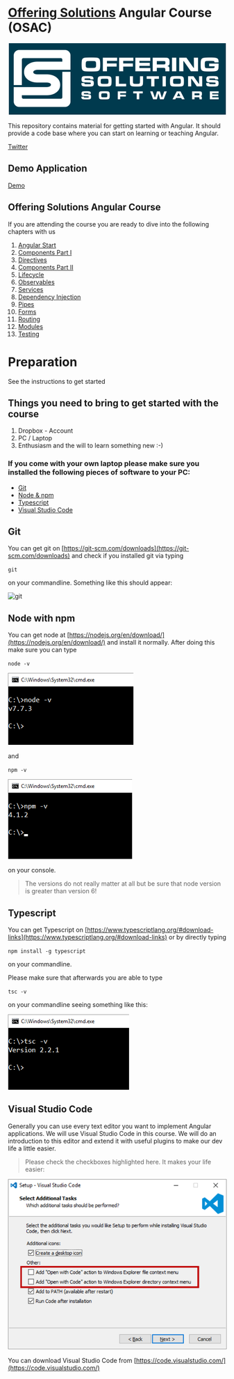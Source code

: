 # [Offering Solutions](https://offering.solutions/) Angular Course (OSAC)

<p align="center">
  <img src=".github/oslogo.png" />
</p>

This repository contains material for getting started with Angular. It should provide a code base where you can start on learning or teaching Angular.

[Twitter](https://twitter.com/FabianGosebrink/)

## Demo Application

[Demo](http://foodapiui.azurewebsites.net/)

## Offering Solutions Angular Course

If you are attending the course you are ready to dive into the following chapters with us

1. [Angular Start](./chapters/00_AngularStart)
2. [Components Part I](./chapters/01_Components_Part_I)
3. [Directives](./chapters/02_Directives)
4. [Components Part II](./chapters/03_Components_Part_II)
5. [Lifecycle](./chapters/04_Lifecycle)
6. [Observables](./chapters/05_Observables)
7. [Services](./chapters/06_Services)
8. [Dependency Injection](./chapters/07_DependencyInjection)
9. [Pipes](./chapters/08_Pipes)
10. [Forms](./chapters/09_Forms)
11. [Routing](./chapters/10_Routing)
12. [Modules](./chapters/11_Modules)
13. [Testing](./chapters/12_Testing)

# Preparation

See the instructions to get started

## Things you need to bring to get started with the course

1. Dropbox - Account
2. PC / Laptop
3. Enthusiasm and the will to learn something new :-)

### If you come with your own laptop please make sure you installed the following pieces of software to your PC:

* [Git](#git)
* [Node & npm](#node-with-npm)
* [Typescript](#typescript)
* [Visual Studio Code](#visual-studio-code)

## Git

You can get git on [https://git-scm.com/downloads](https://git-scm.com/downloads) and check if you installed git via typing

`git`

on your commandline. Something like this should appear:

![git](.github/git.png "git")

## Node with npm

You can get node at [https://nodejs.org/en/download/](https://nodejs.org/en/download/) and install it normally. After doing this make sure you can type

`node -v`

![node](.github/nodeversion.png "node")

and

`npm -v`

![npm](.github/npmversion.png "npm")

on your console.

> The versions do not really matter at all but be sure that node version is greater than version 6!

## Typescript

You can get Typescript on [https://www.typescriptlang.org/#download-links](https://www.typescriptlang.org/#download-links) or by directly typing

`npm install -g typescript`

on your commandline.

Please make sure that afterwards you are able to type

`tsc -v`

on your commandline seeing something like this:

![tsc](.github/tsc.png "tsc")

## Visual Studio Code

Generally you can use every text editor you want to implement Angular applications. We will use Visual Studio Code in this course. We will do an introduction to this editor and extend it with useful plugins to make our dev life a little easier.

> Please check the checkboxes highlighted here. It makes your life easier:

![VSCodeInstall](.github/VSCodeInstall.png "VSCodeInstall")

You can download Visual Studio Code from [https://code.visualstudio.com/](https://code.visualstudio.com/)

